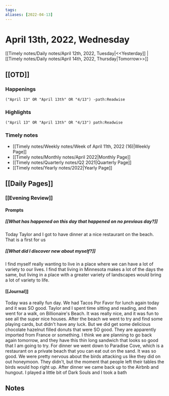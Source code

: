 ```yaml
---
tags:
aliases: [2022-04-13]
---
```


# April 13th, 2022, Wednesday

[[Timely notes/Daily notes/April 12th, 2022, Tuesday|<<Yesterday]] | [[Timely notes/Daily notes/April 14th, 2022, Thursday|Tomorrow>>]]

## [[OTD]]

### Happenings

```query
("April 13" OR "April 13th" OR "4/13") -path:Readwise
```

### Highlights

```query
("April 13" OR "April 13th" OR "4/13") path:Readwise
```

### Timely notes
- [[Timely notes/Weekly notes/Week of April 11th, 2022 (16)|Weekly Page]]
- [[Timely notes/Monthly notes/April 2022|Monthly Page]]
- [[Timely notes/Quarterly notes/Q2 2021|Quarterly Page]]
- [[Timely notes/Yearly notes/2022|Yearly Page]]

## [[Daily Pages]]

### [[Evening Review]]

#### Prompts

##### [[What has happened on this day that happened on no previous day?]]

Today Taylor and I got to have dinner at a nice restaurant on the beach. That is a first for us

##### [[What did I discover new about myself?]]

I find myself really wanting to live in a place where we can have a lot of variety to our lives. I find that living in Minnesota makes a lot of the days the same, but living in a place with a greater variety of landscapes would bring a lot of variety to life.

#### [[Journal]]

Today was a really fun day. We had Tacos Por Favor for lunch again today and it was SO good. Taylor and I spent time sitting and reading, and then went for a walk, on Billionaire's Beach. It was really nice, and it was fun to see all the super nice houses. After the beach we went to try and find some playing cards, but didn't have any luck. But we did get some delicious chocolate hazelnut filled donuts that were SO good. They are apparently imported from France or something. I think we are planning to go back again tomorrow, and they have this thin long sandwich that looks so good that I am going to try. For dinner we went down to Paradise Cove, which is a restaurant on a private beach that you can eat out on the sand. It was so good. We were pretty nervous about the birds attacking us like they did on out honeymoon. They didn't, but the moment that people left their tables the birds would hop right up. After dinner we came back up to the Airbnb and hungout. I played a little bit of Dark Souls and I took a bath

## Notes
